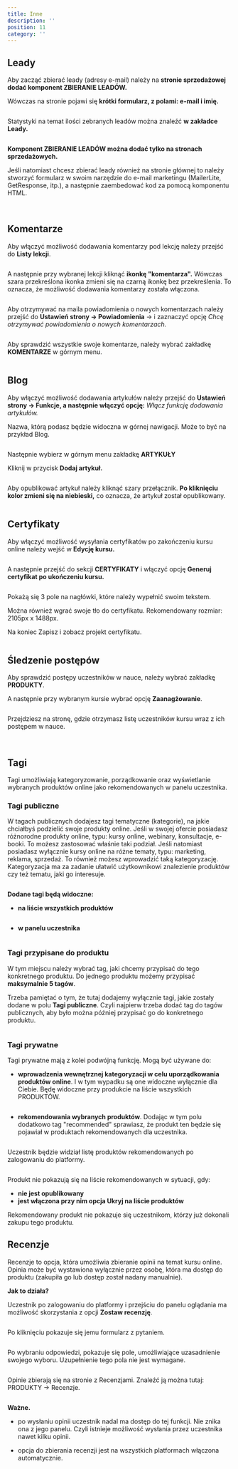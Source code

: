```yaml
---
title: Inne
description: ''
position: 11
category: ''
---
```


## Leady

Aby zacząć zbierać leady (adresy e-mail) należy na **stronie sprzedażowej dodać komponent ZBIERANIE LEADÓW.**

Wówczas na stronie pojawi się **krótki formularz, z polami: e-mail i imię.** 

<img src="/img/screen-formularz.png" alt=""/>

Statystyki na temat ilości zebranych leadów można znaleźć **w zakładce Leady.** 

<img src="/img/screen-lead.jpg" alt=""/>

**Komponent ZBIERANIE LEADÓW można dodać tylko na stronach sprzedażowych.**

Jeśli natomiast chcesz zbierać leady również na stronie głównej to należy stworzyć formularz w swoim narzędzie do e-mail marketingu (MailerLite, GetResponse, itp.), a następnie zaembedować kod za pomocą komponentu HTML. 

<br>

## Komentarze

Aby włączyć możliwość dodawania komentarzy pod lekcję należy przejść do **Listy lekcji**.


<img src="/img/screen-darmowa-lekcja.jpg" alt=""/>

A następnie przy wybranej lekcji kliknąć **ikonkę "komentarza".** Wówczas szara przekreślona ikonka zmieni się na czarną ikonkę bez przekreślenia. To oznacza, że możliwość dodawania komentarzy została włączona. 


<img src="/img/screen-komentarz.jpg" alt=""/>

Aby otrzymywać na maila powiadomienia o nowych komentarzach należy przejść do **Ustawień strony -> Powiadomienia** -> i zaznaczyć opcję *Chcę otrzymywać powiadomienia o nowych komentarzach.* 

<img src="/img/screen-powiadomienia-komentarze.png" alt=""/>

Aby sprawdzić wszystkie swoje komentarze, należy wybrać zakładkę **KOMENTARZE** w górnym menu. 

<img src="/img/komentarze.jpg" alt=""/>

<br>

## Blog

Aby włączyć możliwość dodawania artykułów należy przejść do **Ustawień strony -> Funkcje, a następnie włączyć opcję:** *Włącz funkcję dodawania artykułów.* 

Nazwa, którą podasz będzie widoczna w górnej nawigacji. Może to być na przykład Blog.

<img src="/img/screen-blog.jpg" alt=""/>

Następnie wybierz w górnym menu zakładkę **ARTYKUŁY**

Kliknij w przycisk **Dodaj artykuł.**

<img src="/img/screen-dodaj-artykul.jpg" alt=""/>

Aby opublikować artykuł należy kliknąć szary przełącznik. **Po kliknięciu kolor zmieni się na niebieski,** co oznacza, że artykuł został opublikowany. 

<img src="/img/screen-publikacja-artykulu.jpg" alt=""/>

<br>

## Certyfikaty

Aby włączyć możliwość wysyłania certyfikatów po zakończeniu kursu online należy wejść w **Edycję kursu.**

<img src="/img/screen-edycja-kursu.jpg" alt=""/>

A następnie przejść do sekcji **CERTYFIKATY** i włączyć opcję **Generuj certyfikat po ukończeniu kursu.**

<img src="/img/screen-wlaczenie-certyfikatu.jpg" alt=""/>

Pokażą się 3 pole na nagłówki, które należy wypełnić swoim tekstem. 

Można również wgrać swoje tło do certyfikatu. Rekomendowany rozmiar: 2105px x 1488px.

Na koniec Zapisz i zobacz projekt certyfikatu. 

<img src="/img/screen-gotowy-certyfikat.png" alt=""/>

<br>

## Śledzenie postępów

Aby sprawdzić postępy uczestników w nauce, należy wybrać zakładkę **PRODUKTY**.

A następnie przy wybranym kursie wybrać opcję **Zaanagżowanie**.

<img src="/img/screen-zaangazowanie.png" alt=""/>

Przejdziesz na stronę, gdzie otrzymasz listę uczestników kursu wraz z ich postępem w nauce. 

<br>

## Tagi

Tagi umożliwiają kategoryzowanie, porządkowanie oraz wyświetlanie wybranych produktów online jako rekomendowanych w panelu uczestnika. 

### Tagi publiczne

W tagach publicznych dodajesz tagi tematyczne (kategorie), na jakie chciałbyś podzielić swoje produkty online. Jeśli w swojej ofercie posiadasz różnorodne produkty online, typu: kursy online, webinary, konsultacje, e-booki. To możesz zastosować właśnie taki podział. Jeśli natomiast posiadasz wyłącznie kursy online na różne tematy, typu: marketing, reklama, sprzedaż. To również możesz wprowadzić taką kategoryzację. Kategoryzacja ma za zadanie ułatwić użytkownikowi znalezienie produktów czy też tematu, jaki go interesuje. 

<img src="/img/screen-tagi-publiczne.png" alt=""/>

**Dodane tagi będą widoczne:** 

- **na liście wszystkich produktów** 

<img src="/img/screen-tagi-publiczne-2.jpg" alt=""/>

- **w panelu uczestnika** 

<img src="/img/screen-tagi-publiczne-3.jpg" alt=""/>

<br>

### Tagi przypisane do produktu

W tym miejscu należy wybrać tag, jaki chcemy przypisać do tego konkretnego produktu. Do jednego produktu możemy przypisać **maksymalnie 5 tagów**. 

Trzeba pamiętać o tym, że tutaj dodajemy wyłącznie tagi, jakie zostały dodane w polu **Tagi publiczne**. Czyli najpierw trzeba dodać tag do tagów publicznych, aby było można później przypisać go do konkretnego produktu. 

<img src="/img/screen-tagi-przypisane.png" alt=""/>

<br>

### Tagi prywatne

Tagi prywatne mają z kolei podwójną funkcję. Mogą być używane do:

- **wprowadzenia wewnętrznej kategoryzacji w celu uporządkowania produktów online**. I w tym wypadku są one widoczne wyłącznie dla Ciebie. Będę widoczne przy produkcie na liście wszystkich PRODUKTÓW.

<img src="/img/screen-tag-prywatne.png" alt=""/>

- **rekomendowania wybranych produktów**. Dodając w tym polu dodatkowo tag "recommended" sprawiasz, że produkt ten będzie się pojawiał w produktach rekomendowanych dla uczestnika.

<img src="/img/screen-tag-recommended.png" alt=""/>

Uczestnik będzie widział listę produktów rekomendowanych po zalogowaniu do platformy. 

<img src="/img/screen-tag-recommended-2.png" alt=""/>

Produkt nie pokazują się na liście rekomendowanych w sytuacji, gdy: 

- **nie jest opublikowany**
- **jest włączona przy nim opcja Ukryj na liście produktów**

Rekomendowany produkt nie pokazuje się uczestnikom, którzy już dokonali zakupu tego produktu. 

## Recenzje

Recenzje to opcja, która umożliwia zbieranie opinii na temat kursu online. Opinia może być wystawiona wyłącznie przez osobę, która ma dostęp do produktu (zakupiła go lub dostęp został nadany manualnie).  

**Jak to działa?**

Uczestnik po zalogowaniu do platformy i przejściu do panelu oglądania ma możliwość skorzystania z opcji **Zostaw recenzję**.

<img src="/img/screen-recenzja-1.png" alt=""/>

Po kliknięciu pokazuje się jemu formularz z pytaniem.

<img src="/img/screen-recenzja-2.png" alt=""/>

Po wybraniu odpowiedzi, pokazuje się pole, umożliwiające uzasadnienie swojego wyboru. Uzupełnienie tego pola nie jest wymagane.

<img src="/img/screen-recenzja-3.png" alt=""/>

Opinie zbierają się na stronie z Recenzjami. Znaleźć ją można tutaj: PRODUKTY -> Recenzje. 

<img src="/img/screen-recenzja-4.png" alt=""/>

**Ważne.**

- po wysłaniu opinii uczestnik nadal ma dostęp do tej funkcji. Nie znika ona z jego panelu. Czyli istnieje możliwość wysłania przez uczestnika nawet kilku opinii. 

- opcja do zbierania recenzji jest na wszystkich platformach włączona automatycznie. 